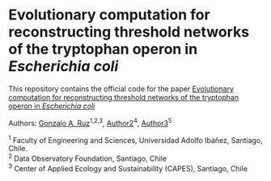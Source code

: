 # Evolutionary computation for reconstructing threshold networks of the tryptophan operon in *Escherichia coli*

This repository contains the official code for the paper [Evolutionary computation for reconstructing threshold networks of the tryptophan operon in *Escherichia coli*]()

Authors: [Gonzalo A. Ruz](https://sites.google.com/view/gonzaloruz/home)<sup>1,2,3</sup>, [Author2]()<sup>4</sup>, [Author3]()<sup>5</sup>

<sup>1</sup> Faculty of Engineering and Sciences, Universidad Adolfo Ibáñez, Santiago, Chile. <br>
<sup>2</sup> Data Observatory Foundation, Santiago, Chile <br>
<sup>3</sup> Center of Applied Ecology and Sustainability (CAPES), Santiago, Chile <br>


<!---

## Setup

## Usage


## Citation
If you find this code or paper useful, please use the following reference:
```
@article{
    
}
```

-->
